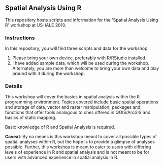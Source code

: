 ## Spatial Analysis Using R  

This repository hosts scripts and information for the 'Spatial Analysis Using R' workshop at US-IALE 2018.  

### Instructions

In this repository, you will find three scripts and data for the workshop.  

1. Please bring your own device, preferably with [R/RStudio](https://www.rstudio.com/products/rstudio/download/) installed.  
2. I have added sample data, which will be used during the workshop. Alternately, you are more than welcome to bring your own data and play around with it during the workshop.  

### Details

This workshop will cover the basics in spatial analysis within the R programming environment. Topics covered include basic spatial operations and storage of data, vector and raster manipulation, packages and functions that offer tools analogous to ones offered in QGIS/ArcGIS and basics of static mapping.  

Basic knowledge of R and Spatial Analysis is required.

**Caveat**: By no means is this workshop meant to cover all possible types of spatial analyses within R, but the hope is to provide a glimpse of analyses possible. Further, this workshop is meant to cater to users with differing levels of experience in R and spatial analysis and is not meant to be for users with advanced experience in spatial analysis in R.  

